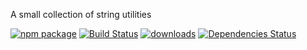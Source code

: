 
A small collection of string utilities


[![npm package][npm-image]][npm-url] 
[![Build Status][travis-image]][travis-url] 
[![downloads][downloads-image]][downloads-url] 
[![Dependencies Status][david-image]][david-url]

[npm-image]:https://img.shields.io/npm/v/kstr.svg
[npm-url]:http://npmjs.org/package/kstr
[travis-image]:https://travis-ci.org/monsterkodi/kstr.svg?branch=master
[travis-url]:https://travis-ci.org/monsterkodi/kstr
[david-image]:https://david-dm.org/monsterkodi/kstr/status.svg
[david-url]:https://david-dm.org/monsterkodi/kstr
[downloads-image]:https://img.shields.io/npm/dm/kstr.svg
[downloads-url]:http://npmjs.org/package/kstr